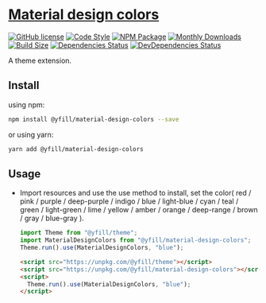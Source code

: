 # [Material design colors](https://yfill.cn/material-design-colors)

[![GitHub license][mit]][mit-url]
[![Code Style][code-style]][code-style-url]
[![NPM Package][npm]][npm-url]
[![Monthly Downloads][md]][md-url]
[![Build Size][build-size]][build-size-url]
[![Dependencies Status][dependencies-status]][dependencies-status-url]
[![DevDependencies Status][dev-dependencies-status]][dev-dependencies-status-url]

A theme extension.

## Install

using npm:

```sh
npm install @yfill/material-design-colors --save
```

or using yarn:

```sh
yarn add @yfill/material-design-colors
```

## Usage

- Import resources and use the use method to install, set the color( red / pink / purple / deep-purple / indigo / blue / light-blue / cyan / teal / green / light-green / lime / yellow / amber / orange / deep-range / brown / gray / blue-gray ).

  ```js
  import Theme from "@yfill/theme";
  import MaterialDesignColors from "@yfill/material-design-colors";
  Theme.run().use(MaterialDesignColors, "blue");
  ```

  ```html
  <script src="https://unpkg.com/@yfill/theme"></script>
  <script src="https://unpkg.com/@yfill/material-design-colors"></script>
  <script>
    Theme.run().use(MaterialDesignColors, "blue");
  </script>
  ```
[mit]:https://img.shields.io/badge/license-MIT-blue.svg
[mit-url]:https://github.com/Yfill/material-design-colors/blob/main/LICENSE
[code-style]: https://img.shields.io/badge/code_style-airbnb-brightgreen
[code-style-url]: https://www.npmjs.com/package/eslint-config-airbnb
[md]: https://badgen.net/npm/dm/@yfill/material-design-colors
[md-url]: https://npmcharts.com/compare/@yfill/material-design-colors?minimal=true
[npm]: https://img.shields.io/npm/v/@yfill/material-design-colors.svg
[npm-url]: https://www.npmjs.com/package/@yfill/material-design-colors
[build-size]: https://badgen.net/bundlephobia/minzip/@yfill/material-design-colors
[build-size-url]: https://bundlephobia.com/result?p=@yfill/material-design-colors
[dependencies-status]: https://david-dm.org/Yfill/material-design-colors/status.svg
[dependencies-status-url]: https://david-dm.org/Yfill/material-design-colors
[dev-dependencies-status]: https://david-dm.org/Yfill/material-design-colors/dev-status.svg
[dev-dependencies-status-url]: https://david-dm.org/Yfill/material-design-colors?type=dev